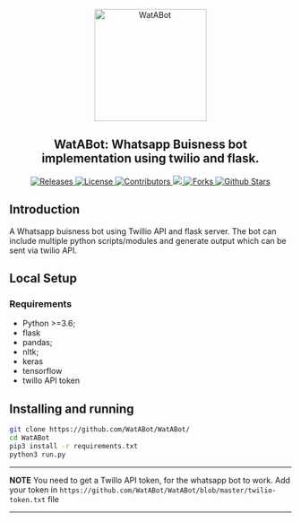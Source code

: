 <p align="center">
 <img width="200px" src="https://avatars0.githubusercontent.com/u/71754745?s=400&u=eb42f9020f213811c28ae3ef4948bf088d22890f&v=4" align="center" alt="WatABot" />
 <h2 align="center">WatABot: Whatsapp Buisness bot implementation using twilio and flask.</h2>
</p>

<p align="center">
 <a href="https://github.com/WatABot/WatABot/releases">
      <img alt="Releases" src="https://img.shields.io/github/v/release/WatABot/WatABot?include_prereleases&color=blueviolet" />
    </a>
    <a href="https://github.com/WatABot/WatABot/blob/master/LICENSE">
      <img alt="License" src="https://img.shields.io/github/license/WatABot/WatABot?color=orange" />
    </a>
 <a href="https://github.com/WatABot/WatABot/graphs/contributors">
      <img alt="Contributors" src="https://img.shields.io/badge/Contributors-4-green" />
    </a>
    <a href="https://github.com/WatABot/WatABot">
      <img src="https://img.shields.io/github/languages/count/WatABot/WatABot" />
    </a>
    <a href="https://github.com/WatABot/WatABot/network/members">
      <img alt="Forks" src="https://img.shields.io/github/forks/WatABot/WatABot?style=social" />
    </a>
    <a href="https://github.com/WatABot/WatABot/stargazers">
      <img alt="Github Stars" src="https://img.shields.io/github/stars/WatABot/WatABot?style=social" />
    </a>
  </p>
  
## Introduction

A Whatsapp buisness bot using Twillio API and flask server. The bot can include multiple python scripts/modules and generate output which can be sent via twilio API.
## Local Setup
### Requirements
- Python >=3.6;
- flask
- pandas;
- nltk;
- keras
- tensorflow
- twillo API token
## Installing and running
```bash
git clone https://github.com/WatABot/WatABot/
cd WatABot
pip3 install -r requirements.txt
python3 run.py
```
---
**NOTE**
You need to get a Twillo API token, for the whatsapp bot to work. 
Add your token in `https://github.com/WatABot/WatABot/blob/master/twilio-token.txt` file

---
